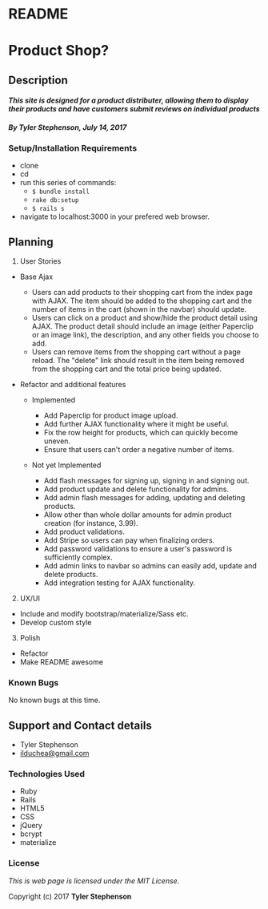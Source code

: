 <!-- E-commerce site. Uses `bcrypt` and `materialize`. There's a seed file. Set up your own admin. If you have questions, I'll be in Bali with no email. Ask someone else.

To set up:

* `rake db:setup`

* Sorry, didn't get around to tests. It mostly works. There might be a few bugs. -->
# README

# Product Shop?

## Description

#### _**This site is designed for a product distributer, allowing them to display their products and have customers submit reviews on individual products**_

#### _**By Tyler Stephenson, July 14, 2017**_

### Setup/Installation Requirements
* clone <link to repo>
* cd <local repo>
* run this series of commands:
  * `$ bundle install`
  * `rake db:setup`
  * `$ rails s`
* navigate to localhost:3000 in your prefered web browser.

## Planning

1. User Stories

  * Base Ajax
    * Users can add products to their shopping cart from the index page with AJAX. The item should be added to the shopping cart and the number of items in the cart (shown in the navbar) should update.
    * Users can click on a product and show/hide the product detail using AJAX. The product detail should include an image (either Paperclip or an image link), the description, and any other fields you choose to add.
    * Users can remove items from the shopping cart without a page reload. The "delete" link should result in the item being removed from the shopping cart and the total price being updated.

  * Refactor and additional features
    * Implemented
      * Add Paperclip for product image upload.
      * Add further AJAX functionality where it might be useful.
      * Fix the row height for products, which can quickly become uneven.
      * Ensure that users can't order a negative number of items.

    * Not yet Implemented
      * Add flash messages for signing up, signing in and signing out.
      * Add product update and delete functionality for admins.
      * Add admin flash messages for adding, updating and deleting products.
      * Allow other than whole dollar amounts for admin product creation (for instance, 3.99).
      * Add product validations.
      * Add Stripe so users can pay when finalizing orders.
      * Add password validations to ensure a user's password is sufficiently complex.
      * Add admin links to navbar so admins can easily add, update and delete products.
      * Add integration testing for AJAX functionality.

2. UX/UI
  * Include and modify bootstrap/materialize/Sass etc.
  * Develop custom style

3. Polish
  * Refactor
  * Make README awesome

### Known Bugs
No known bugs at this time.

## Support and Contact details
* Tyler Stephenson
* ilduchea@gmail.com

### Technologies Used

* Ruby
* Rails
* HTML5
* CSS
* jQuery
* bcrypt
* materialize

### License

*This is web page is licensed under the MIT License.*

Copyright (c) 2017 **Tyler Stephenson**
